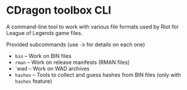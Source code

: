 # CDragon toolbox CLI

A command-line tool to work with various file formats used by Riot for League of Legends game files.

Provided subcommands (use `-h` for details on each one)

- `bin` – Work on BIN files
- `rman` – Work on release manifests (RMAN files)
- `wad – Work on WAD archives
- `hashes` – Tools to collect and guess hashes from BIN files (only with `hashes` feature)

